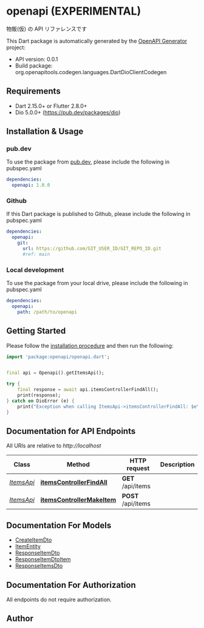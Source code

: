 # openapi (EXPERIMENTAL)
物販(仮) の API リファレンスです

This Dart package is automatically generated by the [OpenAPI Generator](https://openapi-generator.tech) project:

- API version: 0.0.1
- Build package: org.openapitools.codegen.languages.DartDioClientCodegen

## Requirements

* Dart 2.15.0+ or Flutter 2.8.0+
* Dio 5.0.0+ (https://pub.dev/packages/dio)

## Installation & Usage

### pub.dev
To use the package from [pub.dev](https://pub.dev), please include the following in pubspec.yaml
```yaml
dependencies:
  openapi: 1.0.0
```

### Github
If this Dart package is published to Github, please include the following in pubspec.yaml
```yaml
dependencies:
  openapi:
    git:
      url: https://github.com/GIT_USER_ID/GIT_REPO_ID.git
      #ref: main
```

### Local development
To use the package from your local drive, please include the following in pubspec.yaml
```yaml
dependencies:
  openapi:
    path: /path/to/openapi
```

## Getting Started

Please follow the [installation procedure](#installation--usage) and then run the following:

```dart
import 'package:openapi/openapi.dart';


final api = Openapi().getItemsApi();

try {
    final response = await api.itemsControllerFindAll();
    print(response);
} catch on DioError (e) {
    print("Exception when calling ItemsApi->itemsControllerFindAll: $e\n");
}

```

## Documentation for API Endpoints

All URIs are relative to *http://localhost*

Class | Method | HTTP request | Description
------------ | ------------- | ------------- | -------------
[*ItemsApi*](doc/ItemsApi.md) | [**itemsControllerFindAll**](doc/ItemsApi.md#itemscontrollerfindall) | **GET** /api/items | 
[*ItemsApi*](doc/ItemsApi.md) | [**itemsControllerMakeItem**](doc/ItemsApi.md#itemscontrollermakeitem) | **POST** /api/items | 


## Documentation For Models

 - [CreateItemDto](doc/CreateItemDto.md)
 - [ItemEntity](doc/ItemEntity.md)
 - [ResponseItemDto](doc/ResponseItemDto.md)
 - [ResponseItemDtoItem](doc/ResponseItemDtoItem.md)
 - [ResponseItemsDto](doc/ResponseItemsDto.md)


## Documentation For Authorization

 All endpoints do not require authorization.


## Author



